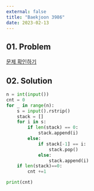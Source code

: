 ```yaml
---
external: false
title: "Baekjoon 3986"
date: 2023-02-13
---
```


## 01. Problem

[문제 확인하기](https://www.acmicpc.net/problem/3986)

## 02. Solution

```Python
n = int(input())
cnt = 0
for _ in range(n):
    s = input().rstrip()
    stack = []
    for i in s:
        if len(stack) == 0:
            stack.append(i)
        else:
            if stack[-1] == i:
                stack.pop()
            else:
                stack.append(i)
    if len(stack)==0:
        cnt +=1

print(cnt)
```
